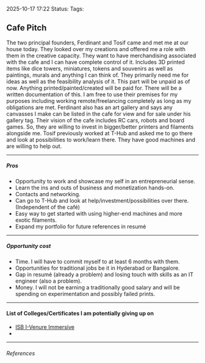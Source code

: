 2025-10-17 17:22
Status:
Tags:
## Cafe Pitch
The two principal founders, Ferdinant and Tosif came and met me at our house today.
They looked over my creations and offered me a role with them in the creative capacity. 
They want to have merchandising associated with the cafe and I can have complete control of it. Includes 3D printed items like dice towers, miniatures, tokens and souvenirs as well as paintings, murals and anything I can think of.
They primarily need me for ideas as well as the feasibility analysis of it. This part will be unpaid as of now. Anything printed/painted/created will be paid for. There will be a written documentation of this.
I am free to use their premises for my purposes including working remote/freelancing completely as long as my obligations are met.
Ferdinant also has an art gallery and says any canvasses I make can be listed in the cafe for view and for sale under his gallery tag.
Their vision of the cafe includes RC cars, robots and board games. So, they are willing to invest in bigger/better printers and filaments alongside me.
Tosif previously worked at T-Hub and asked me to go there and look at possibilities to work/learn there. They have good machines and are willing to help out.

----
##### Pros
* Opportunity to work and showcase my self in an entrepreneurial sense.
* Learn the ins and outs of business and monetization hands-on.
* Contacts and networking.
* Can go to T-Hub and look at help/investment/possibilities over there. (Independent of the café)
* Easy way to get started with using higher-end machines and more exotic filaments.
* Expand my portfolio for future references in resumé
---
##### Opportunity cost
* Time. I will have to commit myself to at least 6 months with them.
* Opportunities for traditional jobs be it in Hyderabad or Bangalore.
* Gap in resumé (already a problem) and losing touch with skills as an IT engineer (also a problem).
* Money. I will not be earning a traditionally good salary and will be spending on experimentation and possibly failed prints.
---
#### List of Colleges/Certificates I am potentially giving up on 
* [ISB I-Venure Immersive](https://www.isb.edu/programmes/entrepreneurship-programmes/ivi)
* 
---
###### References